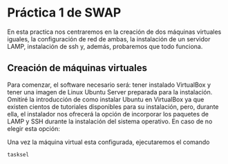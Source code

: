 # Práctica 1 de SWAP

En esta practica nos centraremos en la creación de dos máquinas virtuales iguales, la configuración de red de ambas, la instalación de un servidor LAMP, instalación de ssh y, además, probaremos que todo funciona.

## Creación de máquinas virtuales

Para comenzar, el software necesario será: tener instalado VirtualBox y tener una imagen de Linux Ubuntu Server preparada para la instalación. Omitiré la introducción de como instalar Ubuntu en VirtualBox ya que existen cientos de tutoriales disponibles para su instalación, pero, durante ella, el instalador nos ofrecerá la opción de incorporar los paquetes de LAMP y SSH durante la instalación del sistema operativo. En caso de no elegir esta opción:

Una vez la máquina virtual esta configurada, ejecutaremos el comando

```r
tasksel
```
